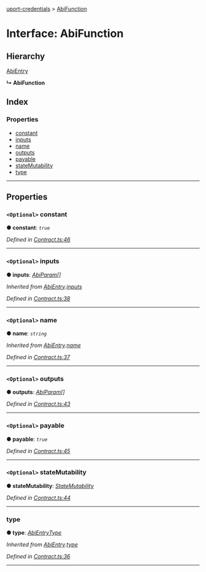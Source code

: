[uport-credentials](../README.md) > [AbiFunction](../interfaces/abifunction.md)

# Interface: AbiFunction

## Hierarchy

 [AbiEntry](abientry.md)

**↳ AbiFunction**

## Index

### Properties

* [constant](abifunction.md#constant)
* [inputs](abifunction.md#inputs)
* [name](abifunction.md#name)
* [outputs](abifunction.md#outputs)
* [payable](abifunction.md#payable)
* [stateMutability](abifunction.md#statemutability)
* [type](abifunction.md#type)

---

## Properties

<a id="constant"></a>

### `<Optional>` constant

**● constant**: *`true`*

*Defined in [Contract.ts:46](https://github.com/uport-project/uport-credentials/blob/c498e74/src/Contract.ts#L46)*

___
<a id="inputs"></a>

### `<Optional>` inputs

**● inputs**: *[AbiParam](abiparam.md)[]*

*Inherited from [AbiEntry](abientry.md).[inputs](abientry.md#inputs)*

*Defined in [Contract.ts:38](https://github.com/uport-project/uport-credentials/blob/c498e74/src/Contract.ts#L38)*

___
<a id="name"></a>

### `<Optional>` name

**● name**: *`string`*

*Inherited from [AbiEntry](abientry.md).[name](abientry.md#name)*

*Defined in [Contract.ts:37](https://github.com/uport-project/uport-credentials/blob/c498e74/src/Contract.ts#L37)*

___
<a id="outputs"></a>

### `<Optional>` outputs

**● outputs**: *[AbiParam](abiparam.md)[]*

*Defined in [Contract.ts:43](https://github.com/uport-project/uport-credentials/blob/c498e74/src/Contract.ts#L43)*

___
<a id="payable"></a>

### `<Optional>` payable

**● payable**: *`true`*

*Defined in [Contract.ts:45](https://github.com/uport-project/uport-credentials/blob/c498e74/src/Contract.ts#L45)*

___
<a id="statemutability"></a>

### `<Optional>` stateMutability

**● stateMutability**: *[StateMutability](../enums/statemutability.md)*

*Defined in [Contract.ts:44](https://github.com/uport-project/uport-credentials/blob/c498e74/src/Contract.ts#L44)*

___
<a id="type"></a>

###  type

**● type**: *[AbiEntryType](../enums/abientrytype.md)*

*Inherited from [AbiEntry](abientry.md).[type](abientry.md#type)*

*Defined in [Contract.ts:36](https://github.com/uport-project/uport-credentials/blob/c498e74/src/Contract.ts#L36)*

___

